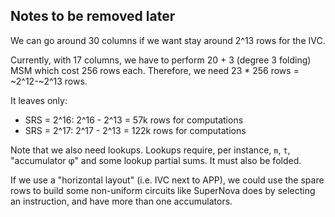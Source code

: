 ## Notes to be removed later

We can go around 30 columns if we want stay around 2^13 rows for the IVC.

Currently, with 17 columns, we have to perform 20 + 3 (degree 3 folding) MSM which cost 256 rows
each. Therefore, we need 23 * 256 rows = ~2^12-~2^13 rows.

It leaves only:
- SRS = 2^16: 2^16 - 2^13 = 57k rows for computations
- SRS = 2^17: 2^17 - 2^13 = 122k rows for computations

Note that we also need lookups. Lookups require, per instance, `m`, `t`,
"accumulator φ" and some lookup partial sums. It must also be folded.

If we use a "horizontal layout" (i.e. IVC next to APP), we could use the spare
rows to build some non-uniform circuits like SuperNova does by selecting an
instruction, and have more than one accumulators.
